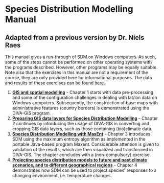 Species Distribution Modelling Manual
=====================================

Adapted from a previous version by Dr. Niels Raes
-------------------------------------------------

This manual gives a run-through of SDM on Windows computers. As such, some of the steps cannot
be performed on other operating systems with the programs described. However, other programs
may be equally suitable. Note also that the exercises in this manual are not a requirement of
the course, they are only provided here for informational purposes. The data and results of these
exercises can be found [here](../Maxent_data.zip).

1. **[GIS and spatial modelling](1_Pointdata)** - 
   Chapter 1 starts with data pre-processing and some of the configuration challenges in dealing 
   with lat/lon data on Windows computers. Subsequently, the construction of base maps with 
   administrative features (country borders) is demonstrated using the DIVA-GIS program.
2. **[Preparing GIS data layers for Species Distribution Modelling](2_Data_layers)** -
   Chapter 2 continues by introducing the usage of DIVA-GIS in converting and cropping GIS data
   layers, such as those containing (bio)climatic data.
3. **[Species Distribution Modelling with MaxEnt](3_Modelling)** - 
   Chapter 3 introduces SDM using the maximum entropy algorithm as implemented in the portable
   Java-based program Maxent. Considerable attention is given to validation of the results, which
   are then visualized and transformed in DIVA-GIS. The chapter concludes with a (non-compulsory)
   exercise.
4. **[Projecting species distribution models to future and past climate scenarios, and to different geographical regions](4_Projecting)** - 
   Chapter 4 demonstrates how SDM can be used to project species' responses to a changing environment,
   i.e. temperature changes.
